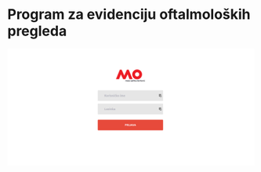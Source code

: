 # Program za evidenciju oftalmoloških pregleda

![start image](https://github.com/L4zarevic/pregled/blob/main/login.png)
